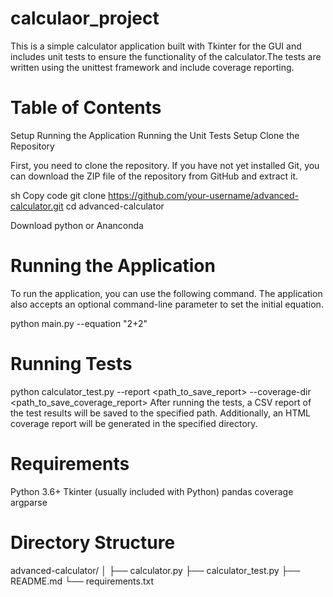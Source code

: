 # calculaor_project
This is a simple calculator application built with Tkinter for the GUI and includes unit tests to ensure the functionality of the calculator.The tests are written using the unittest framework and include coverage reporting.

# Table of Contents
Setup
Running the Application
Running the Unit Tests
Setup
Clone the Repository

First, you need to clone the repository. If you have not yet installed Git, you can download the ZIP file of the repository from GitHub and extract it.

sh
Copy code
git clone https://github.com/your-username/advanced-calculator.git
cd advanced-calculator

Download python or Ananconda

# Running the Application
To run the application, you can use the following command. The application also accepts an optional command-line parameter to set the initial equation.

python main.py --equation "2+2"

# Running Tests
python calculator_test.py --report <path_to_save_report> --coverage-dir <path_to_save_coverage_report>
After running the tests, a CSV report of the test results will be saved to the specified path. Additionally, an HTML coverage report will be generated in the specified directory.

# Requirements
Python 3.6+
Tkinter (usually included with Python)
pandas
coverage
argparse


# Directory Structure
advanced-calculator/
│
├── calculator.py
├── calculator_test.py
├── README.md
└── requirements.txt